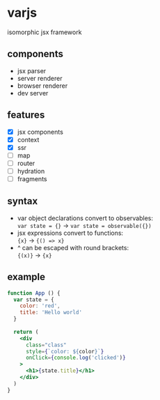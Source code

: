 # varjs

isomorphic jsx framework

## components

- jsx parser
- server renderer
- browser renderer
- dev server

## features

- [x] jsx components
- [x] context
- [x] ssr
- [ ] map
- [ ] router
- [ ] hydration
- [ ] fragments

## syntax

- var object declarations convert to observables:\
```var state = {}``` -> ```var state = observable({})```
- jsx expressions convert to functions:\
```{x}``` -> ```{() => x}```
- ^ can be escaped with round brackets:\
```{(x)}``` -> ```{x}```

## example

```jsx
function App () {
  var state = {
    color: 'red',
    title: 'Hello world'
  }
  
  return (
    <div
      class="class"
      style={`color: ${color}`}
      onClick={console.log('clicked')}
    >
      <h1>{state.title}</h1>
    </div>
  )
}
```